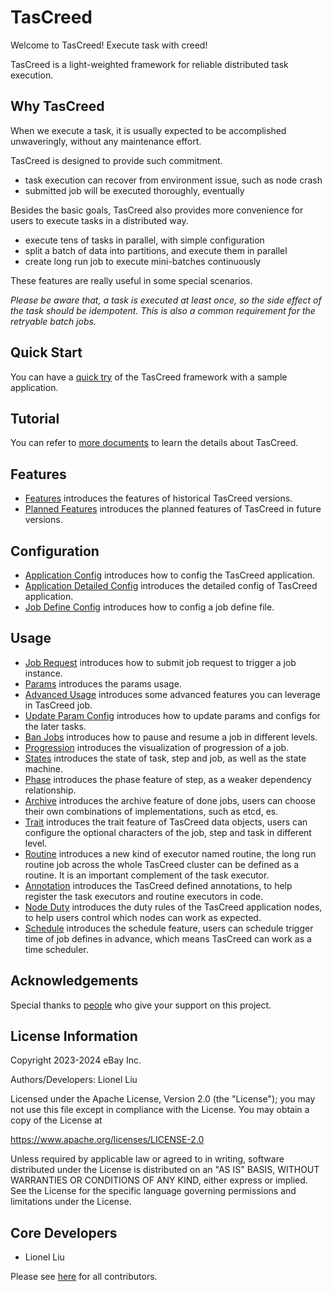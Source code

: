 # TasCreed

Welcome to TasCreed! Execute task with creed!

TasCreed is a light-weighted framework for reliable distributed task execution.

## Why TasCreed

When we execute a task, it is usually expected to be accomplished unwaveringly, without any maintenance effort. 

TasCreed is designed to provide such commitment.

- task execution can recover from environment issue, such as node crash
- submitted job will be executed thoroughly, eventually

Besides the basic goals, TasCreed also provides more convenience for users to execute tasks in a distributed way.

- execute tens of tasks in parallel, with simple configuration
- split a batch of data into partitions, and execute them in parallel
- create long run job to execute mini-batches continuously

These features are really useful in some special scenarios.

*Please be aware that, a task is executed at least once, so the side effect of the task should be idempotent. This is also a common requirement for the retryable batch jobs.*

## Quick Start

You can have a [quick try](docs/Quickstart.md) of the TasCreed framework with a sample application.

## Tutorial

You can refer to [more documents](docs/Overview.md) to learn the details about TasCreed.

## Features

- [Features](docs/misc/Features.md) introduces the features of historical TasCreed versions.
- [Planned Features](docs/misc/FeaturesPlanned.md) introduces the planned features of TasCreed in future versions.

## Configuration

- [Application Config](docs/config/ApplicationConfig.md) introduces how to config the TasCreed application.
- [Application Detailed Config](docs/config/AppDetailedConfig.md) introduces the detailed config of TasCreed application.
- [Job Define Config](docs/spec/JobDefineConfig.md) introduces how to config a job define file.

## Usage

- [Job Request](docs/detail/JobRequest.md) introduces how to submit job request to trigger a job instance.
- [Params](docs/spec/Params.md) introduces the params usage.
- [Advanced Usage](docs/detail/execution/AdvancedUsage.md) introduces some advanced features you can leverage in TasCreed job.
- [Update Param Config](docs/detail/execution/UpdateParamConfig.md) introduces how to update params and configs for the later tasks.
- [Ban Jobs](docs/detail/execution/BanJobs.md) introduces how to pause and resume a job in different levels.
- [Progression](docs/detail/execution/Progression.md) introduces the visualization of progression of a job.
- [States](docs/detail/execution/States.md) introduces the state of task, step and job, as well as the state machine.
- [Phase](docs/detail/definition/Phase.md) introduces the phase feature of step, as a weaker dependency relationship.
- [Archive](docs/detail/management/Archive.md) introduces the archive feature of done jobs, users can choose their own combinations of implementations, such as etcd, es.
- [Trait](docs/detail/definition/Trait.md) introduces the trait feature of TasCreed data objects, users can configure the optional characters of the job, step and task in different level.
- [Routine](docs/detail/definition/Routine.md) introduces a new kind of executor named routine, the long run routine job across the whole TasCreed cluster can be defined as a routine. It is an important complement of the task executor.
- [Annotation](docs/detail/definition/Annotation.md) introduces the TasCreed defined annotations, to help register the task executors and routine executors in code.
- [Node Duty](docs/detail/management/NodeDuty.md) introduces the duty rules of the TasCreed application nodes, to help users control which nodes can work as expected.
- [Schedule](docs/detail/definition/Schedule.md) introduces the schedule feature, users can schedule trigger time of job defines in advance, which means TasCreed can work as a time scheduler.

## Acknowledgements
Special thanks to [people](ACKNOWLEDGEMENTS.md) who give your support on this project.

## License Information
Copyright 2023-2024 eBay Inc.

Authors/Developers: Lionel Liu

Licensed under the Apache License, Version 2.0 (the "License"); you may not use this file except in compliance with the License. You may obtain a copy of the License at

https://www.apache.org/licenses/LICENSE-2.0

Unless required by applicable law or agreed to in writing, software distributed under the License is distributed on an "AS IS" BASIS, WITHOUT WARRANTIES OR CONDITIONS OF ANY KIND, either express or implied. See the License for the specific language governing permissions and limitations under the License.

## Core Developers
- Lionel Liu

Please see [here](CONTRIBUTORS.md) for all contributors.

